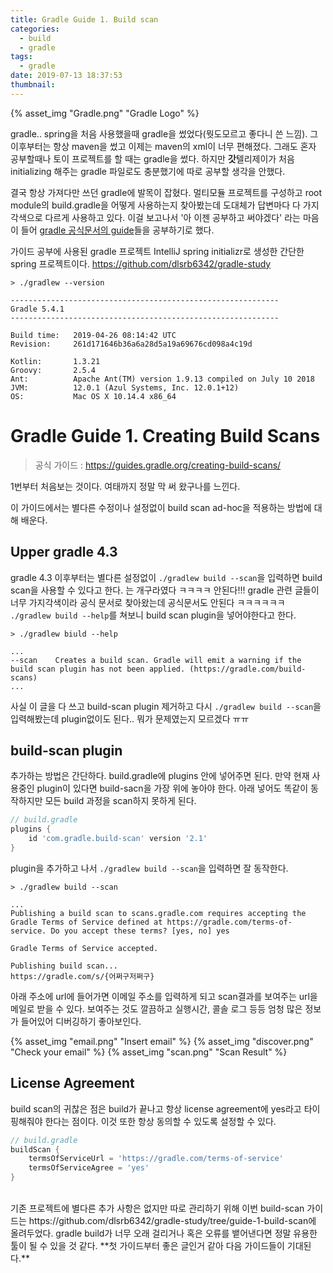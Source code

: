 ```yaml
---
title: Gradle Guide 1. Build scan
categories:
  - build
  - gradle
tags:
  - gradle
date: 2019-07-13 18:37:53
thumbnail:
---
```


{% asset_img "Gradle.png" "Gradle Logo" %}

gradle.. spring을 처음 사용했을때 gradle을 썼었다(뭣도모르고 좋다니 쓴 느낌). 그 이후부터는 항상 maven을 썼고 이제는 maven의 xml이 너무 편해졌다. 그래도 혼자 공부할때나 토이 프로젝트를 할 때는 gradle을 썼다. 하지만 **갓**텔리제이가 처음 initializing 해주는 gradle 파일로도 충분했기에 따로 공부할 생각을 안했다. 

결국 항상 가져다만 쓰던 gradle에 발목이 잡혔다. 멀티모듈 프로젝트를 구성하고 root module의 build.gradle을 어떻게 사용하는지 찾아봤는데 도대체가 답변마다 다 가지각색으로 다르게 사용하고 있다. 이걸 보고나서 '아 이젠 공부하고 써야겠다' 라는 마음이 들어 [gradle 공식문서의 guide](https://gradle.org/guides/#getting-started)들을 공부하기로 했다.

가이드 공부에 사용된 gradle 프로젝트 IntelliJ spring initializr로 생성한 간단한 spring 프로젝트이다. 
https://github.com/dlsrb6342/gradle-study
```shell
> ./gradlew --version

------------------------------------------------------------
Gradle 5.4.1
------------------------------------------------------------

Build time:   2019-04-26 08:14:42 UTC
Revision:     261d171646b36a6a28d5a19a69676cd098a4c19d

Kotlin:       1.3.21
Groovy:       2.5.4
Ant:          Apache Ant(TM) version 1.9.13 compiled on July 10 2018
JVM:          12.0.1 (Azul Systems, Inc. 12.0.1+12)
OS:           Mac OS X 10.14.4 x86_64
```

# Gradle Guide 1. Creating Build Scans
> 공식 가이드 : https://guides.gradle.org/creating-build-scans/

1번부터 처음보는 것이다. 여태까지 정말 막 써 왔구나를 느낀다. 

이 가이드에서는 별다른 수정이나 설정없이 build scan ad-hoc을 적용하는 방법에 대해 배운다.

## Upper gradle 4.3
gradle 4.3 이후부터는 별다른 설정없이 `./gradlew build --scan`을 입력하면 build scan을 사용할 수 있다고 한다. 는 개구라였다 ㅋㅋㅋㅋ 안된다!!! gradle 관련 글들이 너무 가지각색이라 공식 문서로 찾아왔는데 공식문서도 안된다 ㅋㅋㅋㅋㅋㅋ `./gradlew build --help`를 쳐보니 build scan plugin을 넣어야한다고 한다.

```shell
> ./gradlew biuld --help

...
--scan    Creates a build scan. Gradle will emit a warning if the build scan plugin has not been applied. (https://gradle.com/build-scans)
...

```
사실 이 글을 다 쓰고 build-scan plugin 제거하고 다시 `./gradlew build --scan`을 입력해봤는데 plugin없이도 된다.. 뭐가 문제였는지 모르겠다 ㅠㅠ

## build-scan plugin
추가하는 방법은 간단하다. build.gradle에 plugins 안에 넣어주면 된다. 만약 현재 사용중인 plugin이 있다면 build-sacn을 가장 위에 놓아야 한다. 아래 넣어도 똑같이 동작하지만 모든 build 과정을 scan하지 못하게 된다.
```groovy
// build.gradle
plugins {
    id 'com.gradle.build-scan' version '2.1' 
}
```
plugin을 추가하고 나서 `./gradlew build --scan`을 입력하면 잘 동작한다.
```shell
> ./gradlew build --scan

...
Publishing a build scan to scans.gradle.com requires accepting the Gradle Terms of Service defined at https://gradle.com/terms-of-service. Do you accept these terms? [yes, no] yes

Gradle Terms of Service accepted.

Publishing build scan...
https://gradle.com/s/{어쩌구저쩌구}
```
아래 주소에 url에 들어가면 이메일 주소를 입력하게 되고 scan결과를 보여주는 url을 메일로 받을 수 있다. 보여주는 것도 깔끔하고 실행시간, 콜솔 로그 등등 엄청 많은 정보가 들어있어 디버깅하기 좋아보인다.

{% asset_img "email.png" "Insert email" %}
{% asset_img "discover.png" "Check your email" %}
{% asset_img "scan.png" "Scan Result" %}

## License Agreement
build scan의 귀찮은 점은 build가 끝나고 항상 license agreement에 yes라고 타이핑해줘야 한다는 점이다. 이것 또한 항상 동의할 수 있도록 설정할 수 있다.
```groovy
// build.gradle
buildScan {
    termsOfServiceUrl = 'https://gradle.com/terms-of-service'
    termsOfServiceAgree = 'yes'
}
```

<br/>
기존 프로젝트에 별다른 추가 사항은 없지만 따로 관리하기 위해 이번 build-scan 가이드는 https://github.com/dlsrb6342/gradle-study/tree/guide-1-build-scan에 올려두었다.
gradle build가 너무 오래 걸리거나 혹은 오류를 뱉어낸다면 정말 유용한 툴이 될 수 있을 것 같다. **첫 가이드부터 좋은 글인거 같아 다음 가이드들이 기대된다.**
